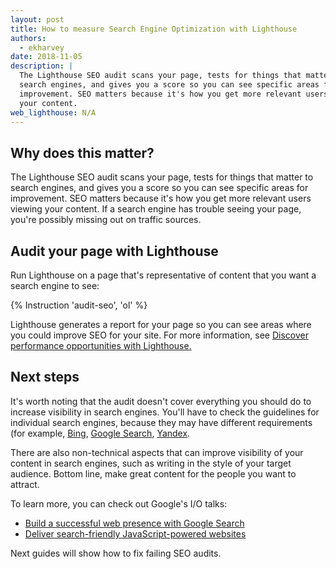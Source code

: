 ```yaml
---
layout: post
title: How to measure Search Engine Optimization with Lighthouse
authors:
  - ekharvey
date: 2018-11-05
description: |
  The Lighthouse SEO audit scans your page, tests for things that matter to
  search engines, and gives you a score so you can see specific areas for
  improvement. SEO matters because it's how you get more relevant users viewing
  your content.
web_lighthouse: N/A
---
```


## Why does this matter?

The Lighthouse SEO audit scans your page, tests for things that matter to search
engines, and gives you a score so you can see specific areas for improvement.
SEO matters because it's how you get more relevant users viewing your content.
If a search engine has trouble seeing your page, you're possibly missing out on
traffic sources.

## Audit your page with Lighthouse

Run Lighthouse on a page that's representative of content that you want a search
engine to see:

{% Instruction 'audit-seo', 'ol' %}

Lighthouse generates a report for your page so you can see areas where you could
improve SEO for your site. For more information, see [Discover performance
opportunities with Lighthouse.](https://web.dev/discover-performance-opportunities-with-lighthouse)

## Next steps

It's worth noting that the audit doesn't cover everything you should do to
increase visibility in search engines. You'll have to check the guidelines for
individual search engines, because they may have different requirements (for
example,
[Bing](https://www.bing.com/webmaster/help/webmaster-guidelines-30fba23a),
[Google Search](https://support.google.com/webmasters/answer/35769),
[Yandex](https://webmaster.yandex.com/).

There are also non-technical aspects that can improve visibility of your content
in search engines, such as writing in the style of your target audience. Bottom
line, make great content for the people you want to attract.

To learn more, you can check out Google's I/O talks:

+  [Build a successful web presence with Google Search](https://www.youtube.com/watch?v=NO-sdBzb1Hc)
+  [Deliver search-friendly JavaScript-powered websites](https://www.youtube.com/watch?v=PFwUbgvpdaQ)

Next guides will show how to fix failing SEO audits.
